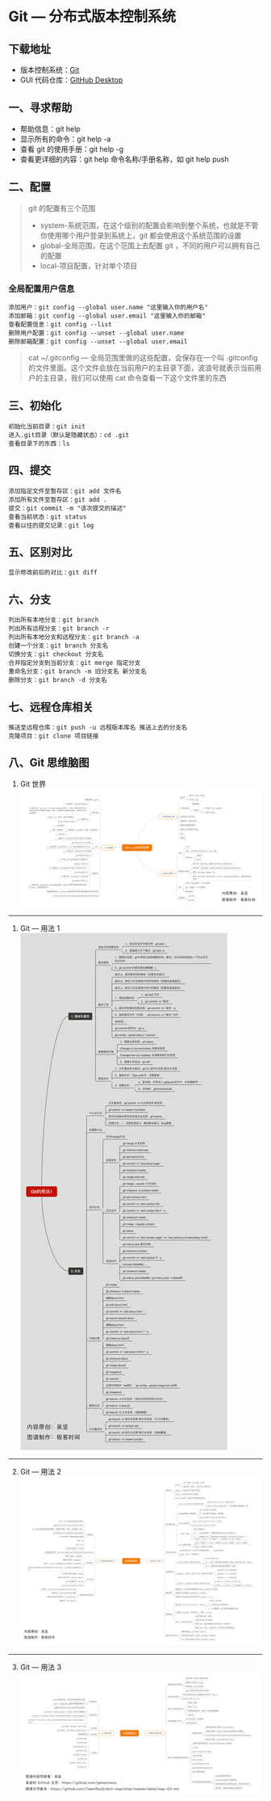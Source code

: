 # Git — 分布式版本控制系统

## 下载地址

- 版本控制系统：[Git](https://git-scm.com/)
- GUI 代码仓库：[GitHub Desktop](https://desktop.github.com/)

## 一、寻求帮助

- 帮助信息：git help
- 显示所有的命令：git help -a
- 查看 git 的使用手册：git help -g
- 查看更详细的内容：git help 命令名称/手册名称，如 git help push

## 二、配置

> git 的配置有三个范围
>
> - system-系统范围，在这个级别的配置会影响到整个系统，也就是不管你使用哪个用户登录到系统上，git 都会使用这个系统范围的设置
> - global-全局范围，在这个范围上去配置 git ，不同的用户可以拥有自己的配置
> - local-项目配置，针对单个项目

### 全局配置用户信息

```
添加用户：git config --global user.name "这里输入你的用户名"
添加邮箱：git config --global user.email "这里输入你的邮箱"
查看配置信息：git config --list
删除用户配置：git config --unset --global user.name
删除邮箱配置：git config --unset --global user.email
```

> cat ~/.gitconfig — 全局范围里做的这些配置，会保存在一个叫 .gitconfig 的文件里面。这个文件会放在当前用户的主目录下面，波浪号就表示当前用户的主目录，我们可以使用 cat 命令查看一下这个文件里的东西

## 三、初始化

```
初始化当前目录：git init
进入.git目录（默认是隐藏状态）：cd .git
查看目录下的东西：ls
```

## 四、提交

```
添加指定文件至暂存区：git add 文件名
添加所有文件至暂存区：git add .
提交：git commit -m "该次提交的描述"
查看当前状态：git status
查看以往的提交记录：git log
```

## 五、区别对比

```
显示修改前后的对比：git diff
```

## 六、分支

```
列出所有本地分支：git branch
列出所有远程分支：git branch -r
列出所有本地分支和远程分支：git branch -a
创建一个分支：git branch 分支名
切换分支：git checkout 分支名
合并指定分支到当前分支：git merge 指定分支
重命名分支：git branch -m 旧分支名 新分支名
删除分支：git branch -d 分支名
```

## 七、远程仓库相关

```
推送至远程仓库：git push -u 远程版本库名 推送上去的分支名
克隆项目：git clone 项目链接
```

## 八、Git 思维脑图

1. Git 世界
   ![404](images/0-Git分布式世界.png)

---

1. Git — 用法 1
   ![404](images/1-Git的用法.png)

---

2. Git — 用法 2
   ![404](images/2-Git的用法.png)

---

3. Git — 用法 3
   ![404](images/3-Git的用法.png)
